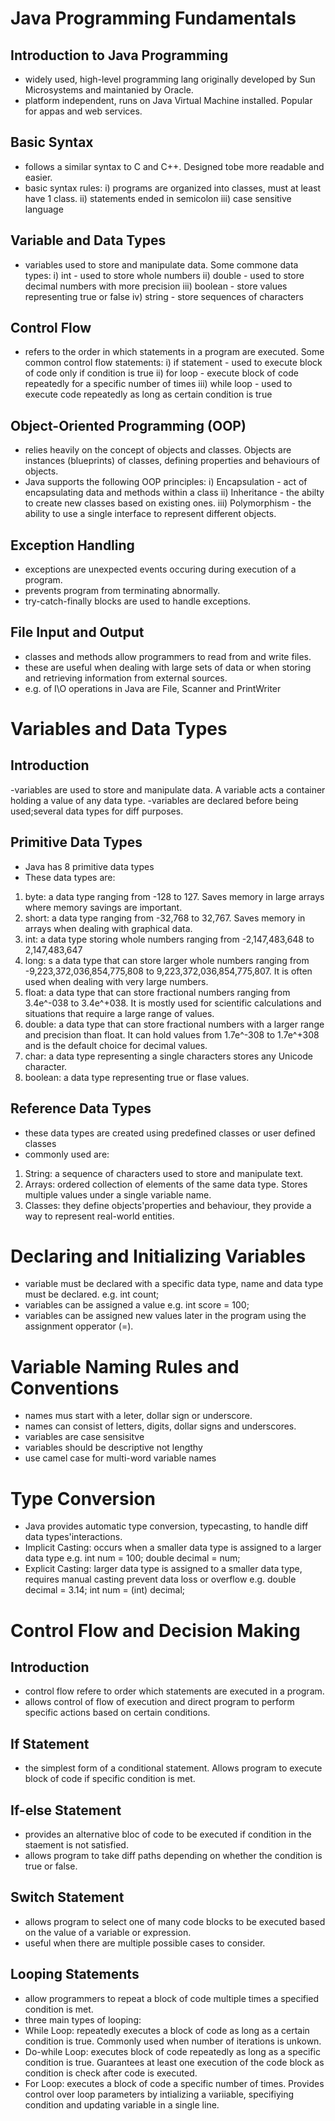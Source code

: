 # Java Programming Fundamentals

## Introduction to Java Programming
- widely used, high-level programming lang originally developed by Sun Microsystems and maintanied by Oracle.
- platform independent, runs on Java Virtual Machine installed. Popular for appas and web services.

## Basic Syntax
- follows a similar syntax to C and C++. Designed tobe more readable and easier.
- basic syntax rules:
i) programs are organized into classes, must at least have 1 class.
ii) statements ended in semicolon
iii) case sensitive language

## Variable and Data Types
- variables used to store and manipulate data. Some commone data types:
i) int - used to store whole numbers
ii) double - used to store decimal numbers with more precision
iii) boolean - store values representing true or false
iv) string - store sequences of characters

## Control Flow
- refers to the order in which statements in a program are executed. Some common control flow statements:
i) if statement - used to execute block of code only if condition is true
ii) for loop - execute block of code repeatedly for a specific number of times
iii) while loop - used to execute code repeatedly as long as certain condition is true

## Object-Oriented Programming (OOP)
- relies heavily on the concept of objects and classes. Objects are instances (blueprints) of classes, defining properties and behaviours of objects.
- Java supports the following OOP principles:
i) Encapsulation - act of encapsulating data and methods within a class
ii) Inheritance - the abilty to create new classes based on existing ones.
iii) Polymorphism - the ability to use a single interface to represent different objects.

## Exception Handling
- exceptions are unexpected events occuring during execution of a program.
- prevents program from terminating abnormally.
- try-catch-finally blocks are used to handle exceptions.

## File Input and Output 
- classes and methods allow programmers to read from and write files.
- these are useful when dealing with large sets of data or when storing and retrieving information from external sources.
- e.g. of I\O operations in  Java are File, Scanner and PrintWriter

# Variables and Data Types

## Introduction
-variables are used to store and manipulate data. A variable acts a container holding a value of any data type.
-variables are declared before being used;several data types for diff purposes.

## Primitive Data Types
- Java has 8 primitive data types
- These data types are:
1) byte: a data type ranging from -128 to 127. Saves memory in large arrays where memory savings are important.
2) short: a data type ranging from -32,768 to 32,767. Saves memory in arrays when dealing with graphical data.
3) int: a data type storing whole numbers ranging from -2,147,483,648 to 2,147,483,647
4) long: s a data type that can store larger whole numbers ranging from
-9,223,372,036,854,775,808 to 9,223,372,036,854,775,807. It is often used when
dealing with very large numbers.
5) float: a data type that can store fractional numbers ranging from 3.4e^-038
to 3.4e^+038. It is mostly used for scientific calculations and situations that require a
large range of values.
6) double:  a data type that can store fractional numbers with a larger range
and precision than float. It can hold values from 1.7e^-308 to 1.7e^+308 and is the
default choice for decimal values.
7) char: a data type representing a single characters stores any Unicode character.
8) boolean: a data type representing true or flase values.

## Reference Data Types
- these data types are created using predefined classes or user defined classes
- commonly used are:
1) String: a sequence of characters used to store and manipulate text.
2) Arrays: ordered collection of elements of the same data type. Stores multiple values under a single variable name.
3) Classes: they define objects'properties and behaviour, they provide a way to represent real-world entities.

# Declaring and Initializing Variables
- variable must be declared with a specific data type, name and data type must be declared. e.g. int count;
- variables can be assigned a value e.g. int score = 100;
- variables can be assigned new values later in the program using the assignment opperator (=).

# Variable Naming Rules and Conventions
- names mus start with a leter, dollar sign or underscore.
- names can consist of letters, digits, dollar signs and underscores.
- variables are case sensisitve
- variables should be descriptive not lengthy
- use camel case for multi-word variable names

# Type Conversion
- Java provides automatic type conversion, typecasting, to handle diff data types'interactions.
- Implicit Casting: occurs when a smaller data type is assigned to a larger data type e.g. int num = 100;
double decimal = num;
- Explicit Casting: larger data type is assigned to a smaller data type, requires manual casting prevent data loss or overflow e.g. double decimal = 3.14;
int num = (int) decimal;

# Control Flow and Decision Making
## Introduction
- control flow refere to order which statements are executed in a program.
- allows control of flow of execution and direct program to perform specific actions based on certain conditions.

## If Statement
- the simplest form of a conditional statement. Allows program to execute block of code if specific condition is met.
## If-else Statement
- provides an alternative bloc of code to be executed if condition in the staement is not satisfied.
- allows program to take diff paths depending on whether the condition is true or false.

## Switch Statement
- allows program to select one of many code blocks to be executed based on the value of a variable or expression.
- useful when there are multiple possible cases to consider.

## Looping Statements
- allow programmers to repeat a block of code multiple times a specified condition is met.
- three main types of looping:
- While Loop: repeatedly executes a block of code as long as a certain condition is true. Commonly used when number of iterations is unkown.
- Do-while Loop: executes block of code repeatedly as long as a specific condition is true. Guarantees at least one execution of the code block as condition is check after code is executed.
- For Loop: executes a block of code a specific number of times. Provides control over loop parameters by intializing a variiable, specifiying condition and updating variable in a single line.